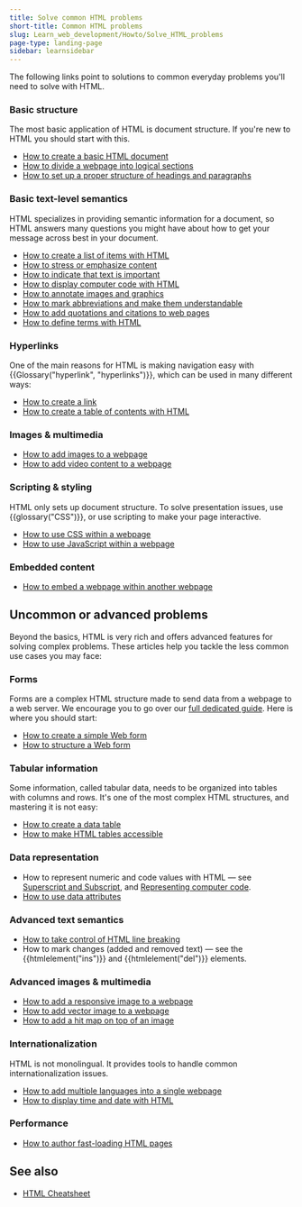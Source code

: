```yaml
---
title: Solve common HTML problems
short-title: Common HTML problems
slug: Learn_web_development/Howto/Solve_HTML_problems
page-type: landing-page
sidebar: learnsidebar
---
```


The following links point to solutions to common everyday problems you'll need to solve with HTML.

### Basic structure

The most basic application of HTML is document structure. If you're new to HTML you should start with this.

- [How to create a basic HTML document](/en-US/docs/Learn_web_development/Core/Structuring_content/Basic_HTML_syntax#anatomy_of_an_html_document)
- [How to divide a webpage into logical sections](/en-US/docs/Learn_web_development/Core/Structuring_content/Structuring_documents)
- [How to set up a proper structure of headings and paragraphs](/en-US/docs/Learn_web_development/Core/Structuring_content/Headings_and_paragraphs)

### Basic text-level semantics

HTML specializes in providing semantic information for a document, so HTML answers many questions you might have about how to get your message across best in your document.

- [How to create a list of items with HTML](/en-US/docs/Learn_web_development/Core/Structuring_content/Lists)
- [How to stress or emphasize content](/en-US/docs/Learn_web_development/Core/Structuring_content/Emphasis_and_importance)
- [How to indicate that text is important](/en-US/docs/Learn_web_development/Core/Structuring_content/Emphasis_and_importance)
- [How to display computer code with HTML](/en-US/docs/Learn_web_development/Core/Structuring_content/Advanced_text_features#representing_computer_code)
- [How to annotate images and graphics](/en-US/docs/Learn_web_development/Core/Structuring_content/HTML_images#annotating_images_with_figures_and_figure_captions)
- [How to mark abbreviations and make them understandable](/en-US/docs/Learn_web_development/Core/Structuring_content/Advanced_text_features#abbreviations)
- [How to add quotations and citations to web pages](/en-US/docs/Learn_web_development/Core/Structuring_content/Advanced_text_features#quotations)
- [How to define terms with HTML](/en-US/docs/Learn_web_development/Howto/Solve_HTML_problems/Define_terms_with_HTML)

### Hyperlinks

One of the main reasons for HTML is making navigation easy with {{Glossary("hyperlink", "hyperlinks")}}, which can be used in many different ways:

- [How to create a link](/en-US/docs/Learn_web_development/Core/Structuring_content/Creating_links)
- [How to create a table of contents with HTML](/en-US/docs/Learn_web_development/Core/Structuring_content/Creating_links#active_learning_creating_a_navigation_menu)

### Images & multimedia

- [How to add images to a webpage](/en-US/docs/Learn_web_development/Core/Structuring_content/HTML_images#how_do_we_put_an_image_on_a_webpage)
- [How to add video content to a webpage](/en-US/docs/Learn_web_development/Core/Structuring_content/HTML_video_and_audio)

### Scripting & styling

HTML only sets up document structure. To solve presentation issues, use {{glossary("CSS")}}, or use scripting to make your page interactive.

- [How to use CSS within a webpage](/en-US/docs/Learn_web_development/Core/Styling_basics/Getting_started#adding_css_to_our_document)
- [How to use JavaScript within a webpage](/en-US/docs/Learn_web_development/Howto/Solve_HTML_problems/Use_JavaScript_within_a_webpage)

### Embedded content

- [How to embed a webpage within another webpage](/en-US/docs/Learn_web_development/Core/Structuring_content/General_embedding_technologies)

## Uncommon or advanced problems

Beyond the basics, HTML is very rich and offers advanced features for solving complex problems. These articles help you tackle the less common use cases you may face:

### Forms

Forms are a complex HTML structure made to send data from a webpage to a web server. We encourage you to go over our [full dedicated guide](/en-US/docs/Learn_web_development/Extensions/Forms). Here is where you should start:

- [How to create a simple Web form](/en-US/docs/Learn_web_development/Extensions/Forms/Your_first_form)
- [How to structure a Web form](/en-US/docs/Learn_web_development/Extensions/Forms/How_to_structure_a_web_form)

### Tabular information

Some information, called tabular data, needs to be organized into tables with columns and rows. It's one of the most complex HTML structures, and mastering it is not easy:

- [How to create a data table](/en-US/docs/Learn_web_development/Core/Structuring_content/HTML_table_basics)
- [How to make HTML tables accessible](/en-US/docs/Learn_web_development/Core/Structuring_content/Table_accessibility)

### Data representation

- How to represent numeric and code values with HTML — see [Superscript and Subscript](/en-US/docs/Learn_web_development/Core/Structuring_content/Advanced_text_features#superscript_and_subscript), and [Representing computer code](/en-US/docs/Learn_web_development/Core/Structuring_content/Advanced_text_features#representing_computer_code).
- [How to use data attributes](/en-US/docs/Learn_web_development/Howto/Solve_HTML_problems/Use_data_attributes)

### Advanced text semantics

- [How to take control of HTML line breaking](/en-US/docs/Web/HTML/Reference/Elements/br)
- How to mark changes (added and removed text) — see the {{htmlelement("ins")}} and {{htmlelement("del")}} elements.

### Advanced images & multimedia

- [How to add a responsive image to a webpage](/en-US/docs/Web/HTML/Guides/Responsive_images)
- [How to add vector image to a webpage](/en-US/docs/Learn_web_development/Core/Structuring_content/Including_vector_graphics_in_HTML)
- [How to add a hit map on top of an image](/en-US/docs/Web/HTML/How_to/Add_a_hit_map_on_top_of_an_image)

### Internationalization

HTML is not monolingual. It provides tools to handle common internationalization issues.

- [How to add multiple languages into a single webpage](/en-US/docs/Learn_web_development/Core/Structuring_content/Webpage_metadata#setting_the_primary_language_of_the_document)
- [How to display time and date with HTML](/en-US/docs/Learn_web_development/Core/Structuring_content/Advanced_text_features#marking_up_times_and_dates)

### Performance

- [How to author fast-loading HTML pages](/en-US/docs/Learn_web_development/Howto/Solve_HTML_problems/Author_fast-loading_HTML_pages)

## See also

- [HTML Cheatsheet](/en-US/docs/Learn_web_development/Howto/Solve_HTML_problems/Cheatsheet)
